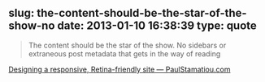 slug: the-content-should-be-the-star-of-the-show-no
date: 2013-01-10 16:38:39
type: quote
---

> The content should be the star of the show. No sidebars or extraneous post metadata that gets in the way of reading

[Designing a responsive, Retina-friendly site — PaulStamatiou.com](http://paulstamatiou.com/responsive-retina-blog-design)
